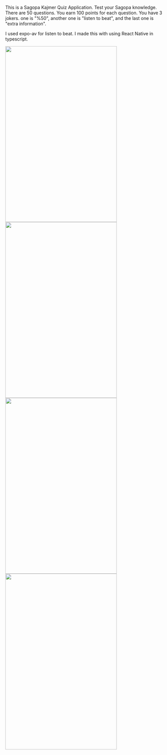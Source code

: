 This is a Sagopa Kajmer Quiz Application.
Test your Sagopa knowledge.
There are 50 questions. You earn 100 points for each question.
You have 3 jokers. one is "%50", another one is "listen to beat", and the last one is "extra information".

I used expo-av for listen to beat.
I made this with using React Native in typescript.

<img src="https://github.com/emredursunn/Sagoluyoruz/assets/126163359/1d0b28a2-31a8-4b16-a6de-fa6680785091" width="350" height="550">
<img src="https://github.com/emredursunn/Sagoluyoruz/assets/126163359/c48d1fff-5c8f-4306-b4fa-e29a9318776b" width="350" height="550">
<img src="https://github.com/emredursunn/Sagoluyoruz/assets/126163359/70ae6c2f-0df8-48fe-9c9e-afbc124af0d1" width="350" height="550">
<img src="https://github.com/emredursunn/Sagoluyoruz/assets/126163359/22860cfe-3e5e-4103-b049-797b03b34fb8" width="350" height="550">
